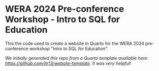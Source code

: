 # WERA 2024 Pre-conference Workshop - Intro to SQL for Education

This the code used to create a website in Quarto for the WERA 2024 pre-conference workshop "Intro to SQL for Education".

*We initially generated this repo from a Quarto template available here: https://github.com/jtr13/website-template. It was very helpful!*

